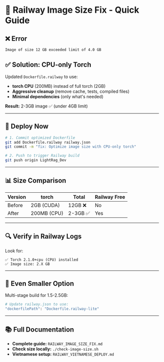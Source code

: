 # 🚀 Railway Image Size Fix - Quick Guide

## ❌ Error
```
Image of size 12 GB exceeded limit of 4.0 GB
```

## ✅ Solution: CPU-only Torch

Updated `Dockerfile.railway` to use:
- **torch CPU** (200MB) instead of full torch (2GB)
- **Aggressive cleanup** (remove cache, tests, compiled files)
- **Minimal dependencies** (only what's needed)

**Result:** 2-3GB image ✅ (under 4GB limit)

---

## 🎯 Deploy Now

```bash
# 1. Commit optimized Dockerfile
git add Dockerfile.railway railway.json
git commit -m "fix: Optimize image size with CPU-only torch"

# 2. Push to trigger Railway build
git push origin LightRag_Dev
```

---

## 📊 Size Comparison

| Version | torch | Total | Railway Free |
|---------|-------|-------|--------------|
| Before  | 2GB (CUDA) | 12GB ❌ | No |
| After   | 200MB (CPU) | 2-3GB ✅ | Yes |

---

## 🔍 Verify in Railway Logs

Look for:
```
✅ Torch 2.1.0+cpu (CPU) installed
✅ Image size: 2.X GB
```

---

## 🎁 Even Smaller Option

Multi-stage build for 1.5-2.5GB:
```bash
# Update railway.json to use:
"dockerfilePath": "Dockerfile.railway-lite"
```

---

## 📚 Full Documentation

- **Complete guide:** `RAILWAY_IMAGE_SIZE_FIX.md`
- **Check size locally:** `./check-image-size.sh`
- **Vietnamese setup:** `RAILWAY_VIETNAMESE_DEPLOY.md`
